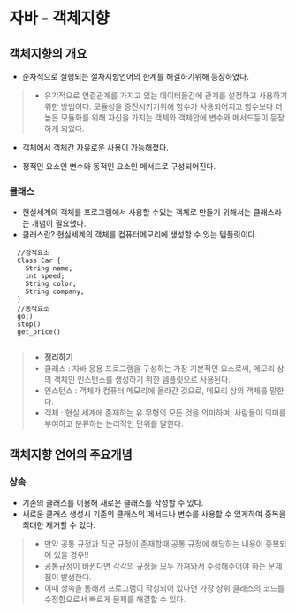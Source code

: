 # 자바 - 객체지향

## 객체지향의 개요

- 순차적으로 실행되는 절차지향언어의 한계를 해결하기위해 등장하였다.

> - 유기적으로 연결관계를 가지고 있는 데이터들간에 관계를 설정하고 사용하기위한 방법이다.
  모듈성을 증진시키기위해 함수가 사용되어지고 함수보다 더 높은 모듈화를 위해 자신을 가지는 객체와
  객체안에 변수와 메서드등이 등장하게 되었다.
  - 객체에서 객체간 자유로운 사용이 가능해졌다.
  
  
- 정적인 요소인 변수와 동적인 요소인 메서드로 구성되어진다.

### 클래스

- 현실세계의 객체를 프로그램에서 사용할 수있는 객체로 만들기 위해서는 클래스라는 개념이 필요했다.
- 클래스란? 현실세계의 객체를 컴퓨터메모리에 생성할 수 있는 템플릿이다.
```
  //정적요소
  Class Car {
    String name;
    int speed;
    String color;
    String company;
  }
  //동적요소
  go()
  stop()
  get_price()
  
```

> - **정리하기**
> - 클래스 : 자바 응용 프로그램을 구성하는 가장 기본적인 요소로써, 메모리 상의 객체인 인스턴스를 생성하기 위한 템플릿으로 사용된다.
> - 인스턴스 : 객체가 컴퓨터 메모리에 올라간 것으로, 메모리 상의 객체를 말한다.
> - 객체 : 현실 세계에 존재하는 유.무형의 모든 것을 의미하며, 사람들이 의미를 부여하고 분류하는 논리적인 단위를 말한다.

## 객체지향 언어의 주요개념

### 상속
- 기존의 클래스를 이용해 새로운 클래스를 작성할 수 있다.
- 새로운 클래스 생성시 기존의 클래스의 메서드나 변수를 사용할 수 있게하여 중복을 최대한 제거할 수 있다.

> - 만약 공통 규정과 직군 규정이 존재할때 공통 규정에 해당하는 내용이 중복되어 있을 경우!!
> - 공통규정이 바뀐다면 각각의 규정을 모두 가져와서 수정해주어야 하는 문제점이 발생한다.
> - 이때 상속을 통해서 프로그램이 작성되어 있다면 가장 상위 클래스의 코드를 수정함으로서 빠르게 문제를 해결할 수 있다.

